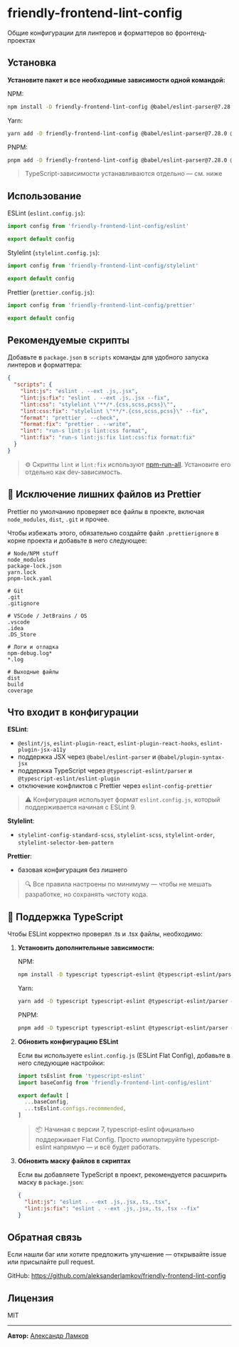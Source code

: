 # friendly-frontend-lint-config
Общие конфигурации для линтеров и форматтеров во фронтенд-проектах

## Установка

**Установите пакет и все необходимые зависимости одной командой:**

NPM:
```bash
npm install -D friendly-frontend-lint-config @babel/eslint-parser@7.28.0 @babel/plugin-syntax-jsx@7.27.1 @eslint/js@9.30.1 eslint@9.30.1 eslint-config-prettier@10.1.5 eslint-plugin-jsx-a11y@6.10.2 eslint-plugin-prettier@5.5.1 eslint-plugin-react@7.37.5 eslint-plugin-react-hooks@5.2.0 globals@16.3.0 prettier@3.6.2 stylelint@16.21.0 stylelint-config-standard-scss@15.0.1 stylelint-order@7.0.0 stylelint-scss@6.12.1 stylelint-selector-bem-pattern@4.0.1
```

Yarn:
```bash
yarn add -D friendly-frontend-lint-config @babel/eslint-parser@7.28.0 @babel/plugin-syntax-jsx@7.27.1 @eslint/js@9.30.1 eslint@9.30.1 eslint-config-prettier@10.1.5 eslint-plugin-jsx-a11y@6.10.2 eslint-plugin-prettier@5.5.1 eslint-plugin-react@7.37.5 eslint-plugin-react-hooks@5.2.0 globals@16.3.0 prettier@3.6.2 stylelint@16.21.0 stylelint-config-standard-scss@15.0.1 stylelint-order@7.0.0 stylelint-scss@6.12.1 stylelint-selector-bem-pattern@4.0.1
```

PNPM:
```bash
pnpm add -D friendly-frontend-lint-config @babel/eslint-parser@7.28.0 @babel/plugin-syntax-jsx@7.27.1 @eslint/js@9.30.1 eslint@9.30.1 eslint-config-prettier@10.1.5 eslint-plugin-jsx-a11y@6.10.2 eslint-plugin-prettier@5.5.1 eslint-plugin-react@7.37.5 eslint-plugin-react-hooks@5.2.0 globals@16.3.0 prettier@3.6.2 stylelint@16.21.0 stylelint-config-standard-scss@15.0.1 stylelint-order@7.0.0 stylelint-scss@6.12.1 stylelint-selector-bem-pattern@4.0.1
```

> TypeScript-зависимости устанавливаются отдельно — см. ниже

## Использование

ESLint (`eslint.config.js`):
```javascript
import config from 'friendly-frontend-lint-config/eslint'

export default config
```

Stylelint (`stylelint.config.js`):
```javascript
import config from 'friendly-frontend-lint-config/stylelint'

export default config
```

Prettier (`prettier.config.js`):
```javascript
import config from 'friendly-frontend-lint-config/prettier'

export default config
```

## Рекомендуемые скрипты

Добавьте в `package.json` в `scripts` команды для удобного запуска линтеров и форматтера:

```json
{
  "scripts": {
    "lint:js": "eslint . --ext .js,.jsx",
    "lint:js:fix": "eslint . --ext .js,.jsx --fix",
    "lint:css": "stylelint \"**/*.{css,scss,pcss}\"",
    "lint:css:fix": "stylelint \"**/*.{css,scss,pcss}\" --fix",
    "format": "prettier . --check",
    "format:fix": "prettier . --write",
    "lint": "run-s lint:js lint:css format",
    "lint:fix": "run-s lint:js:fix lint:css:fix format:fix"
  }
}
```
> ⚙️ Скрипты `lint` и `lint:fix` используют [npm-run-all](https://www.npmjs.com/package/npm-run-all). Установите его отдельно как dev-зависимость.

## 🧽 Исключение лишних файлов из Prettier

Prettier по умолчанию проверяет все файлы в проекте, включая `node_modules`, `dist`, `.git` и прочее. 

Чтобы избежать этого, обязательно создайте файл `.prettierignore` в корне проекта и добавьте в него следующее:
```
# Node/NPM stuff
node_modules
package-lock.json
yarn.lock
pnpm-lock.yaml

# Git
.git
.gitignore

# VSCode / JetBrains / OS
.vscode
.idea
.DS_Store

# Логи и отладка
npm-debug.log*
*.log

# Выходные файлы
dist
build
coverage
```

## Что входит в конфигурации

**ESLint**:
- `@eslint/js`, `eslint-plugin-react`, `eslint-plugin-react-hooks`, `eslint-plugin-jsx-a11y`
- поддержка JSX через `@babel/eslint-parser` и `@babel/plugin-syntax-jsx`
- поддержка TypeScript через `@typescript-eslint/parser` и `@typescript-eslint/eslint-plugin`
- отключение конфликтов с Prettier через `eslint-config-prettier`

> ⚠️ Конфигурация использует формат `eslint.config.js`, который поддерживается начиная с ESLint 9.

**Stylelint**:
- `stylelint-config-standard-scss`, `stylelint-scss`, `stylelint-order`, `stylelint-selector-bem-pattern`

**Prettier**:
- базовая конфигурация без лишнего

> 🔍 Все правила настроены по минимуму — чтобы не мешать разработке, но сохранять чистоту кода.

## 🔧 Поддержка TypeScript

Чтобы ESLint корректно проверял .ts и .tsx файлы, необходимо:

1. **Установить дополнительные зависимости:**

    NPM:
    ```bash
    npm install -D typescript typescript-eslint @typescript-eslint/parser @typescript-eslint/eslint-plugin
    ```
    
    Yarn:
    ```bash
    yarn add -D typescript typescript-eslint @typescript-eslint/parser @typescript-eslint/eslint-plugin
    ```
    
    PNPM:
    ```bash
    pnpm add -D typescript typescript-eslint @typescript-eslint/parser @typescript-eslint/eslint-plugin
    ```

2. **Обновить конфигурацию ESLint**

    Если вы используете `eslint.config.js` (ESLint Flat Config), добавьте в него следующие настройки:
    ```javascript
    import tsEslint from 'typescript-eslint'
    import baseConfig from 'friendly-frontend-lint-config/eslint'
    
    export default [
      ...baseConfig,
      ...tsEslint.configs.recommended,
    ]
    ```
    > 📦 Начиная с версии 7, typescript-eslint официально поддерживает Flat Config. Просто импортируйте typescript-eslint напрямую — и всё будет работать.

3. **Обновить маску файлов в скриптах**

    Если вы добавляете TypeScript в проект, рекомендуется расширить маску в `package.json`:
    ```json
    {
      "lint:js": "eslint . --ext .js,.jsx,.ts,.tsx",
      "lint:js:fix": "eslint . --ext .js,.jsx,.ts,.tsx --fix"
    }
    ```

## Обратная связь
Если нашли баг или хотите предложить улучшение — открывайте issue или присылайте pull request.

GitHub: https://github.com/aleksanderlamkov/friendly-frontend-lint-config

## Лицензия
MIT

----

**Автор:** [Александр Ламков](https://www.youtube.com/@AleksanderLamkov)
